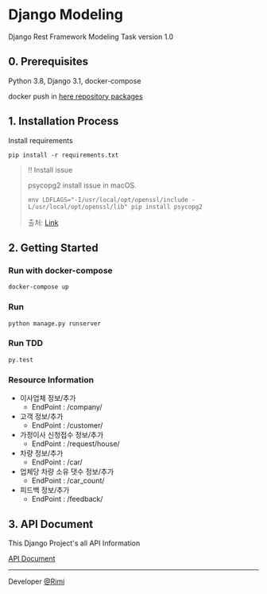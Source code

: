 # Django Modeling
Django Rest Framework Modeling Task
version 1.0
## 0. Prerequisites
Python 3.8, Django 3.1, docker-compose 

docker push in [here repository packages](https://github.com/rimi-dev/modeling/packages)
## 1. Installation Process
Install requirements
```shell script
pip install -r requirements.txt
```
>:bangbang: Install issue
>
>psycopg2 install issue in macOS.
>```shell script
>env LDFLAGS="-I/usr/local/opt/openssl/include -L/usr/local/opt/openssl/lib" pip install psycopg2
>```
>출처: [Link](https://stackoverflow.com/a/39244687)
## 2. Getting Started
### Run with docker-compose
```shell script
docker-compose up
```
### Run
```shell script
python manage.py runserver
```

### Run TDD
```shell script
py.test
```
### Resource Information
- 이사업체 정보/추가
    - EndPoint : /company/
- 고객 정보/추가
    - EndPoint : /customer/
- 가정이사 신청접수 정보/추가
    - EndPoint : /request/house/
- 차량 정보/추가
    - EndPoint : /car/
- 업체당 차량 소유 댓수 정보/추가
    - EndPoint : /car_count/
- 피드백 정보/추가
    - EndPoint : /feedback/

## 3. API Document
This Django Project's all API Information

[API Document](https://web.postman.co/collections/10715220-64b21381-6b7c-4cdb-8d0a-ae076c9eb90c?version=latest&workspace=c42daf6d-5c3c-4ba2-865f-8b1c8007a65f)

***
Developer [@Rimi](https://github.com/rimi-dev)